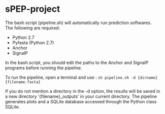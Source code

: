 # sPEP-project

The bash script (pipeline.sh) will automatically run prediction softwares.
The following are required:
- Python 2.7
- Pyfasta (Python 2.7)
- Anchor
- SignalP

In the bash script, you should edit the paths to the Anchor and SignalP programs before running the pipeline.

To run the pipeline, open a terminal and use :
```sh pipeline.sh -d {dirname} {filename.fasta}  ```

If you do not mention a directory in the -d option, the results will be saved in a new directory '{filename}_outputs' in your current directory.
The pipeline generates plots and a SQLite database accessed through the Python class SQLite.

